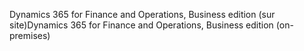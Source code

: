 <span data-ttu-id="ddd31-101">Dynamics 365 for Finance and Operations, Business edition (sur site)</span><span class="sxs-lookup"><span data-stu-id="ddd31-101">Dynamics 365 for Finance and Operations, Business edition (on-premises)</span></span>
